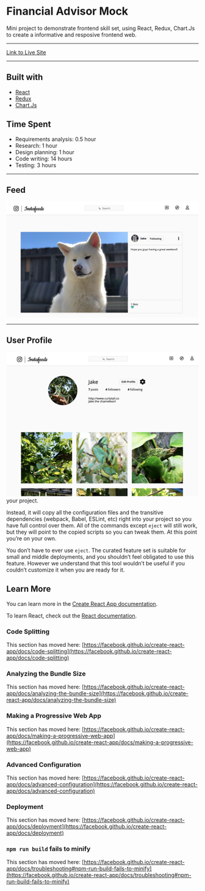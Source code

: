 # Financial Advisor Mock

Mini project to demonstrate frontend skill set, using React, Redux, Chart.Js to create a informative and resposive frontend web.

---

[Link to Live Site]()

---

## Built with

- [React](https://reactjs.org/)
- [Redux](https://redux.js.org/)
- [Chart.Js](https://www.chartjs.org/)

## Time Spent 

- Requirements analysis: 0.5 hour
- Research: 1 hour
- Design planning: 1 hour
- Code writing: 14 hours
- Testing: 3 hours

---

## Feed

![Feed](https://github.com/AlbertgitC/instafeeds/blob/master/public/images/Screen%20Shot%202019-10-20%20at%205.03.15%20PM.png?raw=true)

---

## User Profile

![User Profile](https://github.com/AlbertgitC/instafeeds/blob/master/public/images/Screen%20Shot%202019-10-20%20at%205.04.11%20PM.png?raw=true)your project.

Instead, it will copy all the configuration files and the transitive dependencies (webpack, Babel, ESLint, etc) right into your project so you have full control over them. All of the commands except `eject` will still work, but they will point to the copied scripts so you can tweak them. At this point you’re on your own.

You don’t have to ever use `eject`. The curated feature set is suitable for small and middle deployments, and you shouldn’t feel obligated to use this feature. However we understand that this tool wouldn’t be useful if you couldn’t customize it when you are ready for it.

## Learn More

You can learn more in the [Create React App documentation](https://facebook.github.io/create-react-app/docs/getting-started).

To learn React, check out the [React documentation](https://reactjs.org/).

### Code Splitting

This section has moved here: [https://facebook.github.io/create-react-app/docs/code-splitting](https://facebook.github.io/create-react-app/docs/code-splitting)

### Analyzing the Bundle Size

This section has moved here: [https://facebook.github.io/create-react-app/docs/analyzing-the-bundle-size](https://facebook.github.io/create-react-app/docs/analyzing-the-bundle-size)

### Making a Progressive Web App

This section has moved here: [https://facebook.github.io/create-react-app/docs/making-a-progressive-web-app](https://facebook.github.io/create-react-app/docs/making-a-progressive-web-app)

### Advanced Configuration

This section has moved here: [https://facebook.github.io/create-react-app/docs/advanced-configuration](https://facebook.github.io/create-react-app/docs/advanced-configuration)

### Deployment

This section has moved here: [https://facebook.github.io/create-react-app/docs/deployment](https://facebook.github.io/create-react-app/docs/deployment)

### `npm run build` fails to minify

This section has moved here: [https://facebook.github.io/create-react-app/docs/troubleshooting#npm-run-build-fails-to-minify](https://facebook.github.io/create-react-app/docs/troubleshooting#npm-run-build-fails-to-minify)
